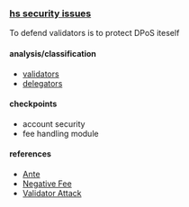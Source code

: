 
### [hs security issues](https://github.com/cosmos/cosmos-sdk/issues?utf8=%E2%9C%93&q=label%3Asecurity+)
   To defend validators is to protect DPoS iteself
#### analysis/classification
   * [validators](https://medium.com/irisnet-blog/tech-choices-for-cosmos-validators-27c7242061ea)
   * [delegators](https://hub.cosmos.network/intro/delegator-security.html)
#### checkpoints
   * account security
   * fee handling module
#### references
   - [Ante](https://www.jianshu.com/p/62ce048b4095)
   - [Negative Fee](https://github.com/cosmos/cosmos-sdk/issues/2776)
   - [Validator Attack](https://github.com/cosmos/cosmos-sdk/issues/2772)
